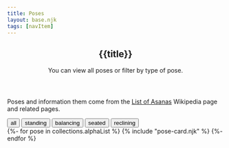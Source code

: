 ```yaml
---
title: Poses
layout: base.njk
tags: [navItem]
---
```

<header class="page-header">
  <h2 class="page-title">{{title}}</h2>
  <div class="page-description">
    <p>You can view all poses or filter by type of pose.</p>
  </div>
</header>

Poses and information them come from the <a href="https://en.wikipedia.org/wiki/List_of_asanas">List of Asanas</a> Wikipedia page and related pages.

<section class="filterable">
  <div class="filters">
    <button class="button active" data-type="all">all</button>
    <button class="button" data-type="standing">standing</button>
    <button class="button" data-type="balancing">balancing</button>
    <button class="button" data-type="seated">seated</button>
    <button class="button" data-type="reclining">reclining</button>
  </div>
  <div class="cards">
    {%- for pose in collections.alphaList %}
      {% include "pose-card.njk" %}
    {%- endfor %}
  </div>
</section>

<footer class="page-footer">

</footer>


<!-- ## All Poses
<ul>
  {%- for p in collections.alphaList %}
  <li>
  <a href="{{ p.url }}">
  {{ p.data.title }}
  </a>
  </li>
  {%- endfor %}
</ul> -->



<!-- <section class="standing">
  <h2>Standing</h2>
  <div class="posecard">
  {%- for pose in collections.standing %}
  {% include "pose-card.njk" %}
  {%- endfor %}
  </div>
</section> -->

<!-- <section class="seated">
  <h2>Seated</h2>
  <div class="posecard">
  {%- for pose in collections.seated %}
  {% include "pose-card.njk" %}
  {%- endfor %}
  </div>
</section> -->